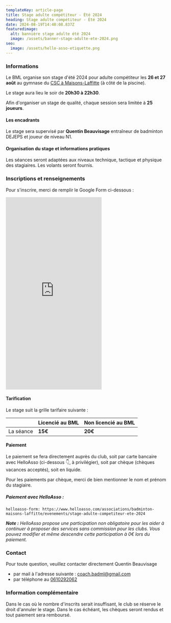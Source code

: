 ```yaml
---
templateKey: article-page
title: Stage adulte compétiteur - Été 2024
heading: Stage adulte compétiteur - Été 2024
date: 2024-08-19T14:40:08.837Z
featuredimage:
  alt: bannière stage adulte été 2024
  image: /assets/banner-stage-adulte-ete-2024.png
seo:
  image: /assets/hello-asso-etiquette.png
---
```

### Informations

Le BML organise son stage d'été 2024 pour adulte compétiteur les **26 et 27 août** au gymnase du [CSC à Maisons-Laffitte](https://maps.app.goo.gl/3zoksJHj8v3w9sSP8) (à côté de la piscine).

Le stage aura lieu le soir de **20h30 à 22h30**.

Afin d'organiser un stage de qualité, chaque session sera limitée à **25 joueurs**. 

#### Les encadrants

Le stage sera supervisé par **Quentin Beauvisage** entraîneur de badminton DEJEPS et joueur de niveau N1.

#### Organisation du stage et informations pratiques

Les séances seront adaptées aux niveaux technique, tactique et physique des stagiaires. Les volants seront fournis.

### Inscriptions et renseignements

Pour s'inscrire, merci de remplir le Google Form ci-dessous :

<iframe src="https://docs.google.com/forms/d/e/1FAIpQLSfnbi0R5K2EmBvCR8ehMy4BgMNGl7o9yYX8QC60oEwA-iAoAA/viewform?embedded=true" height="600" frameborder="0" marginheight="0" marginwidth="0">Chargement…</iframe>

#### Tarification[](https://forms.gle/HBiEfV8V4rcZR3Q46)

Le stage suit la grille tarifaire suivante :

|                      | Licencié au BML | Non licencié au BML |
| -------------------- | --------------- | ------------------- |
| La séance            | **15€**         | **20€**             |

#### Paiement

Le paiement se fera directement auprès du club, soit par carte bancaire avec HelloAsso (ci-dessous 👇, à privilégier), soit par chèque (chèques vacances acceptés), soit en liquide.

Pour les paiements par chèque, merci de bien mentionner le nom et prénom du stagiaire.

##### Paiement avec HelloAsso :

`helloasso-form: https://www.helloasso.com/associations/badminton-maisons-laffitte/evenements/stage-adulte-competiteur-ete-2024`

***Note :** HelloAsso propose une participation non obligatoire pour les aider à continuer à proposer des services sans commission pour les clubs. Vous pouvez modifier et même descendre cette participation à 0€ lors du paiement.*

### Contact

Pour toute question, veuillez contacter directement Quentin Beauvisage

* par mail à l'adresse suivante : [coach.badml@gmail.com](mailto:coach.badml@gmail.com)
* par téléphone au [0610292062](tel:0610292062)

### Information complémentaire

Dans le cas où le nombre d'inscrits serait insuffisant, le club se réserve le droit d'annuler le stage. Dans le cas échéant, les chèques seront rendus et tout paiement sera remboursé.